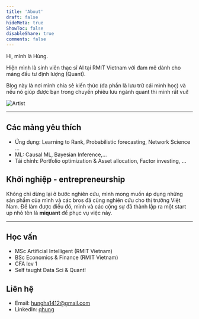 ```yaml
---
title: 'About'
draft: false
hideMeta: true
ShowToc: false
disableShare: true
comments: false
---
```


Hi, mình là Hùng. 

Hiện mình là sinh viên thạc sĩ AI tại RMIT Vietnam với đam mê dành cho mảng đầu tư định lượng (Quant).

Blog này là nơi mình chia sẻ kiến thức (đa phần là lưu trữ cái mình học) và nếu nó giúp được bạn trong chuyến phiêu lưu ngành quant thì mình rất vui!


![Artist](/images/about.png)


----------

## Các mảng yêu thích

- Ứng dụng: Learning to Rank, Probabilistic forecasting, Network Science …
- ML: Causal ML, Bayesian Inference,…
- Tài chính: Portfolio optimization & Asset allocation, Factor investing, …

## Khởi nghiệp - entrepreneurship
<!-- {{< rawhtml >}}
    <p style="text-align: center;">
    entrepreneurship
    </p>
{{< /rawhtml >}} -->
<!-- <p style="text-align: center;">Centered text</p>
<h1> Title </h1>
<mark>Parts</mark> of this text <mark>are marked!</mark> -->

Không chỉ dừng lại ở bước nghiên cứu, mình mong muốn áp dụng những sản phẩm của mình và các bros đã cùng nghiên cứu cho thị trường Việt Nam. Để làm được điều đó, mình và các cộng sự đã thành lập ra một start up nhỏ tên là **miquant** để phục vụ việc này.

----------

## Học vấn
- MSc Artificial Intelligent (RMIT Vietnam)
- BSc Economics & Finance (RMIT Vietnam)
- CFA lev 1
- Self taught Data Sci & Quant!

## Liên hệ
- Email: hungha1412@gmail.com
- LinkedIn: [qhung](https://www.linkedin.com/in/haquochung11/)
